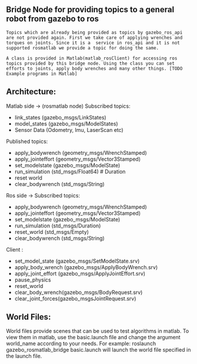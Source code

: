 Bridge Node for providing topics to a general robot from gazebo to ros
---------------------------------------------------------------------
	Topics which are already being provided as topics by gazebo_ros_api are not provided again. First we take care of applying wrenches and torques on joints. Since it is a  service in ros_api and it is not supported rosmatlab we provide a topic for doing the same.

	A class is provided in Matlab(matlab_rosClient) for accessing ros topics provided by this bridge node. Using the class you can set efforts to joints, apply body wrenches and many other things. [TODO Example programs in Matlab]
Architecture:
--------------
Matlab side -> (rosmatlab node)
Subscribed topics:
* link_states (gazebo_msgs/LinkStates)
* model_states (gazebo_msgs/ModelStates)
* Sensor Data (Odometry, Imu, LaserScan etc)

Published topics:
* apply_bodywrench (geometry_msgs/WrenchStamped)
* apply_jointeffort (geometry_msgs/Vector3Stamped)
* set_modelstate (gazebo_msgs/ModelState)
* run_simulation (std_msgs/Float64) # Duration
* reset world
* clear_bodywrench (std_msgs/String)

Ros side ->
Subscribed topics:
* apply_bodywrench (geometry_msgs/WrenchStamped)
* apply_jointeffort (geometry_msgs/Vector3Stamped)
* set_modelstate (gazebo_msgs/ModelState)
* run_simulation (std_msgs/Duration)
* reset_world (std_msgs/Empty)
* clear_bodywrench (std_msgs/String)

Client :
* set_model_state (gazebo_msgs/SetModelState.srv)
* apply_body_wrench (gazebo_msgs/ApplyBodyWrench.srv)
* apply_joint_effort (gazebo_msgs/ApplyJointEffort.srv)
* pause_physics
* reset_world
* clear_body_wrench(gazebo_msgs/BodyRequest.srv)
* clear_joint_forces(gazebo_msgsJointRequest.srv)

World Files:
--------------
World files provide scenes that can be used to test algorithms in matlab. To view them in matlab, use the basic.launch file and change the argument world_name according to your needs.
For example:
											 roslaunch gazebo_rosmatlab_bridge basic.launch 
will launch the world file specified in the launch file.
